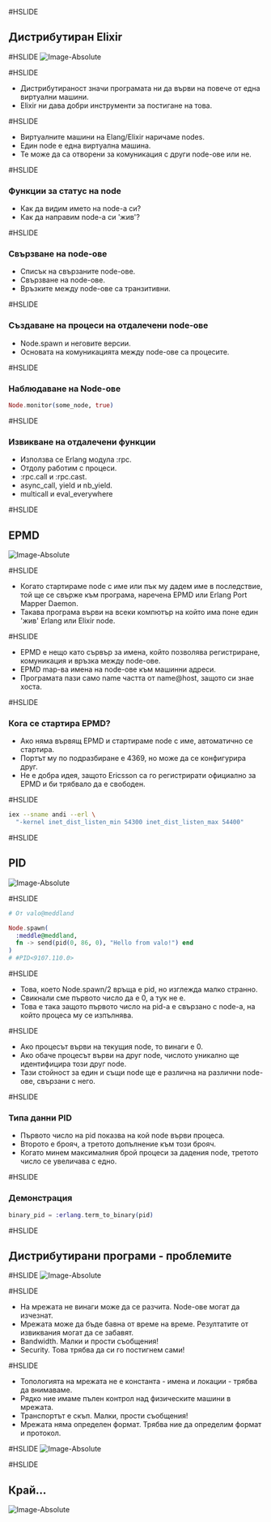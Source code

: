 #HSLIDE
## Дистрибутиран Elixir

#HSLIDE
![Image-Absolute](assets/title.jpg)

#HSLIDE
* Дистрибутираност значи програмата ни да върви на повече от една виртуални машини.
* Elixir ни дава добри инструменти за постигане на това. <!-- .element: class="fragment" -->

#HSLIDE
* Виртуалните машини на Elang/Elixir наричаме nodes.
* Един node е една виртуална машина. <!-- .element: class="fragment" -->
* Те може да са отворени за комуникация с други node-ове или не. <!-- .element: class="fragment" -->

#HSLIDE
### Функции за статус на node
* Как да видим името на node-a си? <!-- .element: class="fragment" -->
* Как да направим node-а си 'жив'? <!-- .element: class="fragment" -->

#HSLIDE
### Свързване на node-ове
* Списък на свързаните node-ове. <!-- .element: class="fragment" -->
* Свързване на node-ове. <!-- .element: class="fragment" -->
* Връзките между node-ове са транзитивни. <!-- .element: class="fragment" -->

#HSLIDE
### Създаване на процеси на отдалечени node-ове
* Node.spawn и неговите версии. <!-- .element: class="fragment" -->
* Основата на комуникацията между node-ове са процесите. <!-- .element: class="fragment" -->

#HSLIDE
### Наблюдаване на Node-ове

```elixir
Node.monitor(some_node, true)
```

#HSLIDE
### Извикване на отдалечени функции
* Използва се Erlang модула :rpc. <!-- .element: class="fragment" -->
* Отдолу работим с процеси. <!-- .element: class="fragment" -->
* :rpc.call и :rpc.cast. <!-- .element: class="fragment" -->
* async_call, yield и nb_yield. <!-- .element: class="fragment" -->
* multicall и eval_everywhere <!-- .element: class="fragment" -->

#HSLIDE
## EPMD
![Image-Absolute](assets/epmd.jpg)

#HSLIDE
* Когато стартираме node с име или пък му дадем име в последствие, той ще се свърже към програма, наречена EPMD или Erlang Port Mapper Daemon.
* Такава програма върви на всеки компютър на който има поне един 'жив' Erlang или Elixir node.

#HSLIDE
* EPMD е нещо като сървър за имена, който позволява регистриране, комуникация и връзка между node-ове.
* EPMD map-ва имена на node-ове към машинни адреси. <!-- .element: class="fragment" -->
* Програмата пази само name частта от name@host, защото си знае хоста. <!-- .element: class="fragment" -->

#HSLIDE
### Кога се стартира EPMD?

* Ако няма вървящ EPMD и стартираме node с име, автоматично се стартира. <!-- .element: class="fragment" -->
* Портът му по подразбиране е 4369, но може да се конфигурира друг. <!-- .element: class="fragment" -->
* Не е добра идея, защото Ericsson са го регистрирати официално за EPMD и би трябвало да е свободен. <!-- .element: class="fragment" -->

#HSLIDE
```bash
iex --sname andi --erl \
  "-kernel inet_dist_listen_min 54300 inet_dist_listen_max 54400"
```

#HSLIDE
## PID
![Image-Absolute](assets/pid.jpg)

#HSLIDE
```elixir
# От valo@meddland

Node.spawn(
  :meddle@meddland,
  fn -> send(pid(0, 86, 0), "Hello from valo!") end
)
# #PID<9107.110.0>
```

#HSLIDE
* Това, което Node.spawn/2 връща е pid, но изглежда малко странно.
* Свикнали сме първото число да е 0, а тук не е. <!-- .element: class="fragment" -->
* Това е така защото първото число на pid-а е свързано с node-а, на който процеса му се изпълнява. <!-- .element: class="fragment" -->

#HSLIDE
* Ако процесът върви на текущия node, то винаги е 0.
* Ако обаче процесът върви на друг node, числото уникално ще идентифицира този друг node. <!-- .element: class="fragment" -->
* Тази стойност за един и същи node ще е различна на различни node-ове, свързани с него. <!-- .element: class="fragment" -->

#HSLIDE
### Типа данни PID

* Първото число на pid показва на кой node върви процеса.
* Второто е брояч, а третото допълнение към този брояч.
* Когато минем максималния брой процеси за дадения node, третото число се увеличава с едно.

#HSLIDE
### Демонстрация

```elixir
binary_pid = :erlang.term_to_binary(pid)
```

#HSLIDE
## Дистрибутирани програми - проблемите

#HSLIDE
![Image-Absolute](assets/nothing.png)

#HSLIDE
* На мрежата не винаги може да се разчита. Node-ове могат да изчезнат.
* Мрежата може да бъде бавна от време на време. Резултатите от извиквания могат да се забавят. <!-- .element: class="fragment" -->
* Bandwidth. Малки и прости съобщения! <!-- .element: class="fragment" -->
* Security. Това трябва да си го постигнем сами! <!-- .element: class="fragment" -->

#HSLIDE
* Топологията на мрежата не е константа - имена и локации - трябва да внимаваме.
* Рядко ние имаме пълен контрол над физическите машини в мрежата. <!-- .element: class="fragment" -->
* Транспортът е скъп. Малки, прости съобщения! <!-- .element: class="fragment" -->
* Мрежата няма определен формат. Трябва ние да определим формат и протокол. <!-- .element: class="fragment" -->

#HSLIDE
![Image-Absolute](assets/ouroboros.jpg)

#HSLIDE
## Край...
![Image-Absolute](assets/end.jpg)
